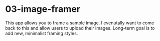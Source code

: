 # 03-image-framer

This app allows you to frame a sample image. I evenutally want to come back to this and allow users to upload their images. Long-term goal is to add new, minimalist framing styles.
